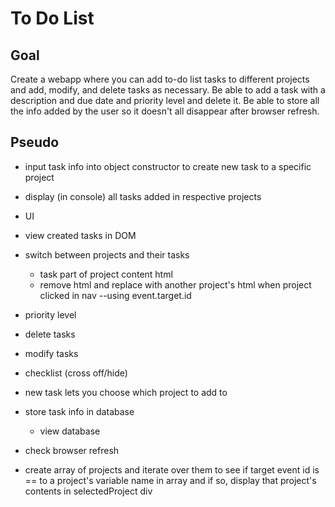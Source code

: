 # To Do List

## Goal
Create a webapp where you can add to-do list tasks to different projects and add, modify, and delete tasks as necessary. Be able to add a task with a description and due date and priority level and delete it. Be able to store all the info added by the user so it doesn't all disappear after browser refresh.

## Pseudo
- input task info into object constructor to create new task to a specific project
- display (in console) all tasks added in respective projects
- UI
- view created tasks in DOM
- switch between projects and their tasks
  - task part of project content html
  - remove html and replace with another project's html when project clicked in nav --using event.target.id
- priority level

- delete tasks
- modify tasks
- checklist (cross off/hide)
- new task lets you choose which project to add to

- store task info in database
  - view database
- check browser refresh

- create array of projects and iterate over them to see if target event id is == to a project's variable name in array and if so, display that project's contents in selectedProject div